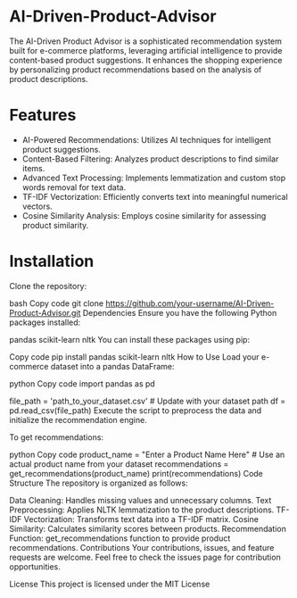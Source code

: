# AI-Driven-Product-Advisor

The AI-Driven Product Advisor is a sophisticated recommendation system built for e-commerce platforms, leveraging artificial intelligence to provide content-based product suggestions. It enhances the shopping experience by personalizing product recommendations based on the analysis of product descriptions.

# Features

- AI-Powered Recommendations: Utilizes AI techniques for intelligent product suggestions.
- Content-Based Filtering: Analyzes product descriptions to find similar items.
- Advanced Text Processing: Implements lemmatization and custom stop words removal for text data.
- TF-IDF Vectorization: Efficiently converts text into meaningful numerical vectors.
- Cosine Similarity Analysis: Employs cosine similarity for assessing product similarity.

# Installation
Clone the repository:

bash
Copy code
git clone https://github.com/your-username/AI-Driven-Product-Advisor.git
Dependencies
Ensure you have the following Python packages installed:

pandas
scikit-learn
nltk
You can install these packages using pip:

Copy code
pip install pandas scikit-learn nltk
How to Use
Load your e-commerce dataset into a pandas DataFrame:

python
Copy code
import pandas as pd

file_path = 'path_to_your_dataset.csv'  # Update with your dataset path
df = pd.read_csv(file_path)
Execute the script to preprocess the data and initialize the recommendation engine.

To get recommendations:

python
Copy code
product_name = "Enter a Product Name Here"  # Use an actual product name from your dataset
recommendations = get_recommendations(product_name)
print(recommendations)
Code Structure
The repository is organized as follows:

Data Cleaning: Handles missing values and unnecessary columns.
Text Preprocessing: Applies NLTK lemmatization to the product descriptions.
TF-IDF Vectorization: Transforms text data into a TF-IDF matrix.
Cosine Similarity: Calculates similarity scores between products.
Recommendation Function: get_recommendations function to provide product recommendations.
Contributions
Your contributions, issues, and feature requests are welcome. Feel free to check the issues page for contribution opportunities.

License
This project is licensed under the MIT License
